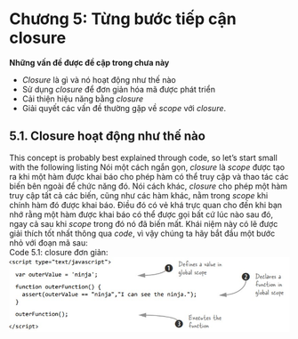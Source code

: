 # Chương 5: Từng bước tiếp cận closure
**Những vấn đề được đề cập trong chưa này**
- *Closure* là gì và nó hoạt động như thế nào
- Sử dụng *closure* để đơn giản hóa mã được phát triển
- Cải thiện hiệu năng bằng *closure*
- Giải quyết các vấn đề thường gặp về *scope* với *closure*.
## 5.1. Closure hoạt động như thế nào
This concept is probably best explained through code, so let’s start small with the
following listing
Nói một cách ngắn gọn, *closure* là *scope* được tạo ra khi một hàm được khai báo cho phép hàm có thể truy cập và thao tác các biến bên ngoài để chức năng đó. Nói cách khác, *closure* cho phép một hàm truy cập tất cả các biến, cũng như các hàm khác, nằm trong *scope* khi chính hàm đó được khai báo. Điều đó có vẻ khá trực quan cho đến khi bạn nhớ rằng một hàm được khai báo có thể được gọi bất cứ lúc nào sau đó, ngay cả sau khi *scope* trong đó nó đã biến mất. Khái niệm này có lẽ được giải thích tốt nhất thông qua *code*, vì vậy chúng ta hãy bắt đầu một bước nhỏ với đoạn mã sau:  
Code 5.1: closure đơn giản:  
![](images/code_5.1.jpg)